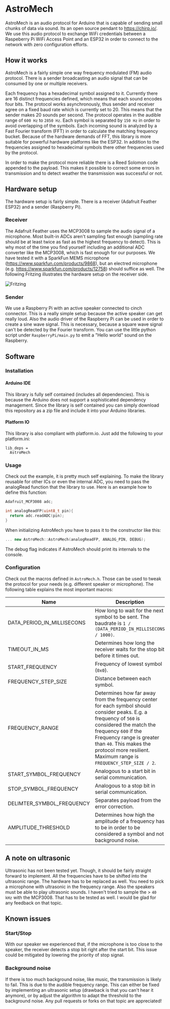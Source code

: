 # AstroMech

AstroMech is an audio protocol for Arduino that is capable of sending small chunks of data via sound. Its an open source pendant to https://chirp.io/. We use this audio protocol to exchange WiFi credentials between a Raspeberry Pi WiFi Access Point and an ESP32 in order to connect to the network with zero configuration efforts.

## How it works

AstroMech is a fairly simple one way frequency modulated (FM) audio protocol. There is a sender broadcasting an audio signal that can be consumed by one or multiple receivers.

Each frequency has a hexadecimal symbol assigned to it. Currently there are 16 distinct frequencies defined, which means that each sound encodes four bits. The protocol works asynchronously, thus sender and receiver agree on a fixed baud rate which is currently set to 20. This means that the sender makes 20 sounds per second. The protocol operates in the audible range of `600 Hz` to `2850 Hz`. Each symbol is separated by `150 Hz` in order to avoid overlapping of the symbols. Each incoming sound is analyzed by a Fast Fourier transform (FFT) in order to calculate the matching frequency bucket. Because of the hardware demands of FFT, this library is more suitable for powerful hardware platforms like the ESP32. In addition to the frequencies assigned to hexadecimal symbols there other frequencies used by the protocol.

In order to make the protocol more reliable there is a Reed Solomon code appended to the payload. This makes it possible to correct some errors in transmission and to detect weather the transmission was successful or not.

## Hardware setup

The hardware setup is fairly simple. There is a receiver (Adafruit Feather ESP32) and a sender (Raspberry Pi).

### Receiver

The Adafruit Feather uses the MCP3008 to sample the audio signal of a microphone. Most built-in ADCs aren't sampling fast enough (sampling rate should be at least twice as fast as the highest frequency to detect). This is why most of the time you find yourself including an additional ADC converter like the MCP3008, which is fast enough for our purposes. We have tested it with a SparkFun MEMS microphone (https://www.sparkfun.com/products/9868), but an electred microphone (e.g. https://www.sparkfun.com/products/12758) should suffice as well. The following Fritzing illustrates the hardware setup on the receiver side.

![Fritzing](https://github.com/weckbach/AstroMech/blob/master/images/astromech.png "Fritzing")


### Sender

We use a Raspberry Pi with an active speaker connected to cinch connector. This is a really simple setup because the active speaker can get really loud. Also the audio driver of the Raspberry Pi can be used in order to create a sine wave signal. This is necessary, because a square wave signal can't be detected by the Fourier transform. You can use the little python script under ```RaspberryPi/main.py``` to emit a "Hello world" sound on the Raspberry.

## Software

### Installation

#### Arduino IDE

This library is fully self contained (includes all dependencies). This is because the Arduino does not support a sophisticated dependency management. Since the library is self contained you can simply download this repository as a zip file and include it into your Arduino libraries.

#### Platform IO

This library is also compliant with platform.io. Just add the following to your platform.ini:

```
lib_deps =
  AstroMech
```

### Usage

Check out the example, it is pretty much self explaining. To make the library reusable for other ICs or even the internal ADC, you need to pass the analogRead function that the library to use. Here is an example how to define this function:

```c++
Adafruit_MCP3008 adc;

int analogReadFP(uint8_t pin){
  return adc.readADC(pin);
}

```

When initializing AstroMech you have to pass it to the constructor like this:

```c++
... new AstroMech::AstroMech(analogReadFP, ANALOG_PIN, DEBUG);
```

The debug flag indicates if AstroMech should print its internals to the console.

### Configuration

Check out the macros defined in ```AstroMech.h```. Those can be used to tweak the protocol for your needs (e.g. different speaker or microphone). The following table explains the most important macros:

Name | Description | Default
--- | --- | ---
DATA_PERIOD_IN_MILLISECONS | How long to wait for the next symbol to be sent. The baudrate is `1 / (DATA_PERIOD_IN_MILLISECONS / 1000)`. | `50`
TIMEOUT_IN_MS | Determines how long the receiver waits for the stop bit before it times out. | `500`
START_FREQUENCY | Frequency of lowest symbol (`0x0`). | `600`
FREQUENCY_STEP_SIZE | Distance between each symbol. | `150`
FREQUENCY_RANGE |  Determines how far away from the frequency center for each symbol should consider peaks. E.g. a frequency of `560` is considered the match the frequency `600` if the Frequency range is greater than `40`. This makes the protocol more resilient. Maximum range is `FREQUENCY_STEP_SIZE / 2`. | `60`
START_SYMBOL_FREQUENCY | Analogous to a start bit in serial communication. | `4500`
STOP_SYMBOL_FREQUENCY |  Analogous to a stop bit in serial communication. | `5000`
DELIMTER_SYMBOL_FREQUENCY | Separates payload from the error correction. | `4000`
AMPLITUDE_THRESHOLD | Determines how high the amplitude of a frequency has to be in order to be considered a symbol and not background noise. | `300`

## A note on ultrasonic

Ultrasonic has not been tested yet. Though, it should be fairly straight forward to implement. All the frequencies have to be shifted into the ultrasonic range. The hardware has to be replaced as well. You need to pick a microphone with ultrasonic in the frequency range. Also the speakers must be able to play ultrasonic sounds. I haven't tried to sample the > `40 kHz` with the MCP3008. That has to  be tested as well. I would be glad for any feedback on that topic.

## Known issues

### Start/Stop

With our speaker we experienced that, if the microphone is too close to the speaker, the receiver detects a stop bit right after the start bit. This issue could be mitigated by lowering the priority of stop signal.

### Background noise

If there is too much background noise, like music, the transmission is likely to fail. This is due to the audible frequency range. This can either be fixed by implementing an ultrasonic setup (drawback is that you can't hear it anymore), or by adjust the algorithm to adapt the threshold to the background noise. Any pull requests or forks on that topic are appreciated!
